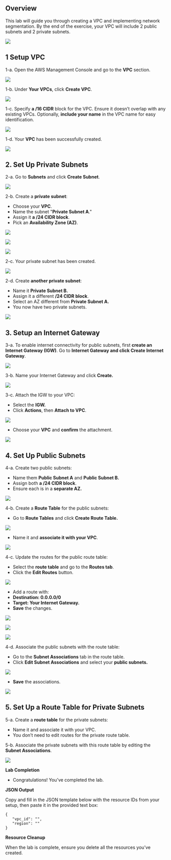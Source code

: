 ## Overview
This lab will guide you through creating a VPC and implementing network segmentation. By the end of the exercise, your VPC will include 2 public subnets and 2 private subnets.


![](https://sb-next-prod-image-bucket.s3.ap-southeast-1.amazonaws.com/public/CAMP/Session1/Lab0/image0-1.png)



##  1 Setup VPC

1-a. Open the AWS Management Console and go to the **VPC** section.

![](https://sb-next-prod-image-bucket.s3.ap-southeast-1.amazonaws.com/public/CAMP/Labs2025/Session1/Lab0/image-2.png)

1-b. Under **Your VPCs**, click **Create VPC**.

![](https://sb-next-prod-image-bucket.s3.ap-southeast-1.amazonaws.com/public/CAMP/Labs2025/Session1/Lab0/image-3.png)

1-c. Specify **a /16 CIDR** block for the VPC. Ensure it doesn’t overlap with any existing VPCs. Optionally, **include your name** in the VPC name for easy identification.

![](https://sb-next-prod-image-bucket.s3.ap-southeast-1.amazonaws.com/public/CAMP/Labs2025/Session1/Lab0/image-4.png)

1-d. Your **VPC** has been successfully created.


![](https://sb-next-prod-image-bucket.s3.ap-southeast-1.amazonaws.com/public/CAMP/Labs2025/Session1/Lab0/image-5.png)


## 2. Set Up Private Subnets

2-a. Go to **Subnets** and click **Create Subnet**.


![](https://sb-next-prod-image-bucket.s3.ap-southeast-1.amazonaws.com/public/CAMP/Labs2025/Session1/Lab0/image-6.png)


2-b. Create a **private subnet**:
- Choose your **VPC**.
- Name the subnet "**Private Subnet A**."
- Assign it **a /24 CIDR block**.
- Pick an **Availability Zone (AZ)**.


![](https://sb-next-prod-image-bucket.s3.ap-southeast-1.amazonaws.com/public/CAMP/Labs2025/Session1/Lab0/image-7.png)

![](https://sb-next-prod-image-bucket.s3.ap-southeast-1.amazonaws.com/public/CAMP/Labs2025/Session1/Lab0/image-8.png)

![](https://sb-next-prod-image-bucket.s3.ap-southeast-1.amazonaws.com/public/CAMP/Labs2025/Session1/Lab0/image-9.png)

2-c. Your private subnet has been created.

![](https://sb-next-prod-image-bucket.s3.ap-southeast-1.amazonaws.com/public/CAMP/Labs2025/Session1/Lab0/image-10.png)

2-d. Create **another private subnet**:

- Name it **Private Subnet B.**
- Assign it a different **/24 CIDR block**.
- Select an AZ different from **Private Subnet A.**
- You now have two private subnets.


![](https://sb-next-prod-image-bucket.s3.ap-southeast-1.amazonaws.com/public/CAMP/Labs2025/Session1/Lab0/image-11.png)


## 3. Setup an Internet Gateway
3-a. To enable internet connectivity for public subnets, first **create an Internet Gateway (IGW)**. Go to **Internet Gateway **and click** Create Internet Gateway**.

![](https://sb-next-prod-image-bucket.s3.ap-southeast-1.amazonaws.com/public/CAMP/Labs2025/Session1/Lab0/image-12.png)

3-b. Name your Internet Gateway and click **Create.**

![](https://sb-next-prod-image-bucket.s3.ap-southeast-1.amazonaws.com/public/CAMP/Labs2025/Session1/Lab0/image-13.png)

3-c. Attach the IGW to your VPC:
- Select the **IGW.**
- Click **Actions**, then **Attach to VPC**.

![](https://sb-next-prod-image-bucket.s3.ap-southeast-1.amazonaws.com/public/CAMP/Labs2025/Session1/Lab0/image-14.png)

- Choose your **VPC** and **confirm** the attachment.

![](https://sb-next-prod-image-bucket.s3.ap-southeast-1.amazonaws.com/public/CAMP/Labs2025/Session1/Lab0/image-15.png)

## 4. Set Up Public Subnets

4-a. Create two public subnets:
- Name them **Public Subnet A** and **Public Subnet B.**
- Assign both **a /24 CIDR block**.
- Ensure each is in a **separate AZ.**

![](https://sb-next-prod-image-bucket.s3.ap-southeast-1.amazonaws.com/public/CAMP/Labs2025/Session1/Lab0/image-16.png)

4-b. Create a **Route Table** for the public subnets:

- Go to **Route Tables** and click **Create Route Table.**

![](https://sb-next-prod-image-bucket.s3.ap-southeast-1.amazonaws.com/public/CAMP/Labs2025/Session1/Lab0/image-17.png)

- Name it and **associate it with your VPC**.

![](https://sb-next-prod-image-bucket.s3.ap-southeast-1.amazonaws.com/public/CAMP/Labs2025/Session1/Lab0/image-18.png)

4-c. Update the routes for the public route table:

- Select the **route table** and go to the **Routes tab**.
- Click the **Edit Routes** button.


![](https://sb-next-prod-image-bucket.s3.ap-southeast-1.amazonaws.com/public/CAMP/Labs2025/Session1/Lab0/image-19.png)


- Add a route with:
- **Destination: 0.0.0.0/0**
- **Target: Your Internet Gateway.**
- **Save** the changes.


![](https://sb-next-prod-image-bucket.s3.ap-southeast-1.amazonaws.com/public/CAMP/Labs2025/Session1/Lab0/image-20.png)

![](https://sb-next-prod-image-bucket.s3.ap-southeast-1.amazonaws.com/public/CAMP/Labs2025/Session1/Lab0/image-21.png)

![](https://sb-next-prod-image-bucket.s3.ap-southeast-1.amazonaws.com/public/CAMP/Labs2025/Session1/Lab0/image-22.png)

4-d. Associate the public subnets with the route table:
- Go to the **Subnet Associations** tab in the route table.
- Click **Edit Subnet Associations** and select your **public subnets.**


![](https://sb-next-prod-image-bucket.s3.ap-southeast-1.amazonaws.com/public/CAMP/Labs2025/Session1/Lab0/image-23.png)

- **Save** the associations.

![](https://sb-next-prod-image-bucket.s3.ap-southeast-1.amazonaws.com/public/CAMP/Labs2025/Session1/Lab0/image-24.png)

## 5. Set Up a Route Table for Private Subnets

5-a. Create a **route table** for the private subnets:

- Name it and associate it with your VPC.
- You don’t need to edit routes for the private route table.

5-b. Associate the private subnets with this route table by editing the **Subnet Associations**.

![](https://sb-next-prod-image-bucket.s3.ap-southeast-1.amazonaws.com/public/CAMP/Labs2025/Session1/Lab0/image-25.png)

**Lab Completion**
- Congratulations! You’ve completed the lab.

**JSON Output**

Copy and fill in the JSON template below with the resource IDs from your setup, then paste it in the provided text box:


```
{
   "vpc_id": "",
   "region": ""
}
```

**Resource Cleanup**

When the lab is complete, ensure you delete all the resources you’ve created.


